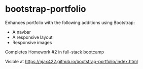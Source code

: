 # bootstrap-portfolio

Enhances portfolio with the following additions using Bootstrap:
* A navbar
* A responsive layout 
* Responsive images

Completes Homework #2 in full-stack bootcamp

Visible at https://njax422.github.io/bootstrap-portfolio/index.html
